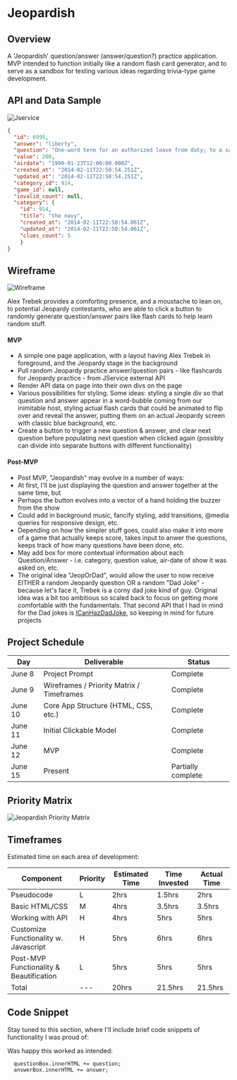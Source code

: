 # Jeopardish

## Overview

A 'Jeopardish' question/answer (answer/question?) practice application.  MVP intended to function initially
like a random flash card generator, and to serve as a sandbox for testing various ideas regarding trivia-type game development.


## API and Data Sample

![Jservice](http://www.jService.io)

```JSON
{
  "id": 6995,
  "answer": "liberty",
  "question": "One-word term for an authorized leave from duty; to a sailor it means freedom for 48 hours or less",
  "value": 200,
  "airdate": "1990-01-23T12:00:00.000Z",
  "created_at": "2014-02-11T22:50:54.251Z",
  "updated_at": "2014-02-11T22:50:54.251Z",
  "category_id": 914,
  "game_id": null,
  "invalid_count": null,
  "category": {
    "id": 914,
    "title": "the navy",
    "created_at": "2014-02-11T22:50:54.061Z",
    "updated_at": "2014-02-11T22:50:54.061Z",
    "clues_count": 5
    }
}

```

## Wireframe

![Wireframe](https://res.cloudinary.com/alexbaldman/image/upload/v1591716508/Jeopardish/wireframe.png)

Alex Trebek provides a comforting presence, and a moustache to lean on, to potential Jeopardy contestants, who are able to click a button to randomly generate question/answer pairs like flash cards to help learn random stuff.

#### MVP 

- A simple one page application, with a layout having Alex Trebek in foreground, and the Jeopardy stage in the background
- Pull random Jeopardy practice answer/question pairs - like flashcards for Jeopardy practice - from JService external API
- Render API data on page into their own divs on the page
- Various possibilities for styling.  Some ideas: styling a single div so that question and answer appear in a word-bubble coming from our inimitable host, styling actual flash cards that could be animated to flip over and reveal the answer, putting them on an actual Jeopardy screen with classic blue background, etc.
- Create a button to trigger a new question & answer, and clear next question before populating next question when clicked again (possibly can divide into separate buttons with different functionality)

#### Post-MVP  

- Post MVP, "Jeopardish" may evolve in a number of ways:
- At first, I'll be just displaying the question and answer together at the same time, but 
- Perhaps the button evolves into a vector of a hand holding the buzzer from the show
- Could add in background music, fancify styling, add transitions, @media queries for responsive design, etc.
- Depending on how the simpler stuff goes, could also make it into more of a game that actually keeps score, takes input to anwer the questions, keeps track of how many questions have been done, etc.
- May add box for more contextual information about each Question/Answer - i.e. category, question value, air-date of show it was asked on, etc.
- The original idea "JeopOrDad", would allow the user to now receive EITHER a random Jeopardy question OR a random "Dad Joke" - because let's face it, Trebek is a corny dad joke kind of guy.  Original idea was a bit too ambitious so scaled back to focus on getting more comfortable with the fundamentals. That second API that I had in mind for the Dad jokes is [ICanHazDadJoke](icanhazdadjoke.com/api), so keeping in mind for future projects


## Project Schedule

|  Day | Deliverable | Status
|---|---|---|
|June 8| Project Prompt | Complete
|June 9| Wireframes / Priority Matrix / Timeframes | Complete
|June 10| Core App Structure (HTML, CSS, etc.) | Complete
|June 11| Initial Clickable Model  | Complete
|June 12| MVP | Complete
|June 15| Present | Partially complete

## Priority Matrix

![Jeopardish Priority Matrix](https://res.cloudinary.com/alexbaldman/image/upload/c_scale,w_832/v1591720490/Jeopardish/priority-matrix.png)

## Timeframes

Estimated time on each area of development:

| Component | Priority | Estimated Time | Time Invested | Actual Time |
|---|---|---|---|---|
| Pseudocode | L |  2hrs | 1.5hrs | 2hrs |
| Basic HTML/CSS | M |  4hrs | 3.5hrs | 3.5hrs |
| Working with API | H | 4hrs| 5hrs | 5hrs |
| Customize Functionality w. Javascript | H | 5hrs| 6hrs | 6hrs |
| Post-MVP Functionality & Beautification | L | 5hrs| 5hrs | 5hrs |
| Total |---| 20hrs| 21.5hrs | 21.5hrs |

## Code Snippet

Stay tuned to this section, where I'll include brief code snippets of functionality I was proud of:

Was happy this worked as intended:
```
  questionBox.innerHTML += question;
  answerBox.innerHTML += answer;

```

 
